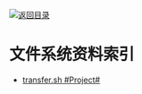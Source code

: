 [![返回目录](https://parg.co/UGo)](https://parg.co/b4z)

# 文件系统资料索引

* [transfer.sh #Project#](https://github.com/dutchcoders/transfer.sh)
